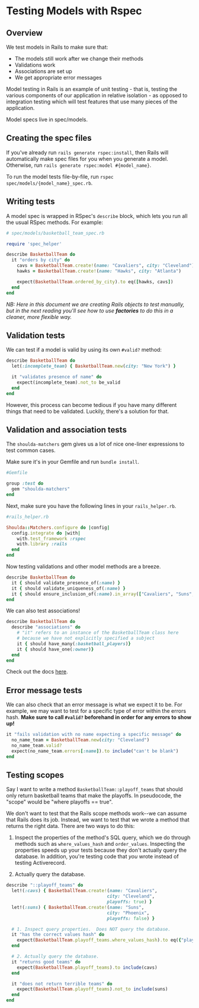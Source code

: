 # Testing Models with Rspec

## Overview

We test models in Rails to make sure that:

*  The models still work after we change their methods
*  Validations work
*  Associations are set up
*  We get appropriate error messages

Model testing in Rails is an example of unit testing - that is, testing
the various components of our application in relative isolation - as
opposed to integration testing which will test features that use many
pieces of the application.

Model specs live in spec/models.

## Creating the spec files

If you've already run `rails generate rspec:install`, then Rails will
automatically make spec files for you when you generate a model.
Otherwise, run `rails generate rspec:model #{model_name}`.

To run the model tests file-by-file, run `rspec spec/models/{model_name}_spec.rb`.

## Writing tests

A model spec is wrapped in RSpec's `describe` block, which lets you
run all the usual RSpec methods.  For example:

```ruby
# spec/models/basketball_team_spec.rb

require 'spec_helper'

describe BasketballTeam do
  it "orders by city" do
    cavs = BasketballTeam.create!(name: "Cavaliers", city: "Cleveland")
    hawks = BasketballTeam.create!(name: "Hawks", city: "Atlanta")

    expect(BasketballTeam.ordered_by_city).to eq([hawks, cavs])
  end
end
```

*NB: Here in this document we are creating Rails objects to test
manually, but in the next reading you'll see how to use __factories__ to
do this in a cleaner, more flexible way.*

## Validation tests

We can test if a model is valid by using its own `#valid?` method:

```ruby
describe BasketballTeam do
  let(:incomplete_team) { BasketballTeam.new(city: "New York") }

  it "validates presence of name" do
    expect(incomplete_team).not_to be_valid
  end
end
```

However, this process can become tedious if you have many different things that need to be validated. Luckily, there's a solution for that.

## Validation and association tests

The `shoulda-matchers` gem gives us a lot of nice one-liner expressions to test common cases.

Make sure it's in your Gemfile and run `bundle install`.

```ruby
#Gemfile

group :test do
  gem "shoulda-matchers"
end
```

Next, make sure you have the following lines in your `rails_helper.rb`.

```ruby
#rails_helper.rb

Shoulda::Matchers.configure do |config|
  config.integrate do |with|
    with.test_framework :rspec
    with.library :rails
  end
end
```

Now testing validations and other model
methods are a breeze.

```ruby
describe BasketballTeam do
  it { should validate_presence_of(:name) }
  it { should validate_uniqueness_of(:name) }
  it { should ensure_inclusion_of(:name).in_array(["Cavaliers", "Suns", "Mavericks"])} #etc..
end
```

We can also test associations!

```ruby
describe BasketballTeam do
  describe "associations" do
    # "it" refers to an instance of the BasketballTeam class here
    # because we have not explicitly specified a subject
    it { should have_many(:basketball_players)}
    it { should have_one(:owner)}
  end
end
```

Check out the docs [here][shoulda-matchers].

[shoulda-matchers]:https://github.com/thoughtbot/shoulda-matchers

## Error message tests

We can also check that an error message is what we expect it to be.  For
example, we may want to test for a specific type of error within the errors
hash. **Make sure to call `#valid?` beforehand in order for any errors to show up!**

```ruby
it "fails validation with no name expecting a specific message" do
  no_name_team = BasketballTeam.new(city: "Cleveland")
  no_name_team.valid?
  expect(no_name_team.errors[:name]).to include("can't be blank")
end
```

## Testing scopes

Say I want to write a method `BasketballTeam::playoff_teams` that
should only return basketball teams that make the playoffs.  In pseudocode, the "scope" would be "where playoffs == true".

We don't want to test that the Rails scope methods work--we can
assume that Rails does its job.  Instead, we want to test that we
wrote a method that returns the right data. There are two ways to
do this:

1. Inspect the properties of the method's SQL query, which we do through
   methods such as `where_values_hash` and `order_values`.  Inspecting
   the properties speeds up your tests because they don't actually query
   the database.  In addition, you're testing code that *you* wrote
   instead of testing Activerecord.

2. Actually query the database.

```ruby
describe "::playoff_teams" do
  let!(:cavs) { BasketballTeam.create!(name: "Cavaliers",
                                      city: "Cleveland",
                                      playoffs: true) }
  let!(:suns) { BasketballTeam.create!(name: "Suns",
                                      city: "Phoenix",
                                      playoffs: false) }

  # 1. Inspect query properties.  Does NOT query the database.
  it "has the correct values hash" do
    expect(BasketballTeam.playoff_teams.where_values_hash).to eq({"playoffs" => true})
  end

  # 2. Actually query the database.
  it "returns good teams" do
    expect(BasketballTeam.playoff_teams).to include(cavs)
  end

  it "does not return terrible teams" do
    expect(BasketballTeam.playoff_teams).not_to include(suns)
  end
end


```
